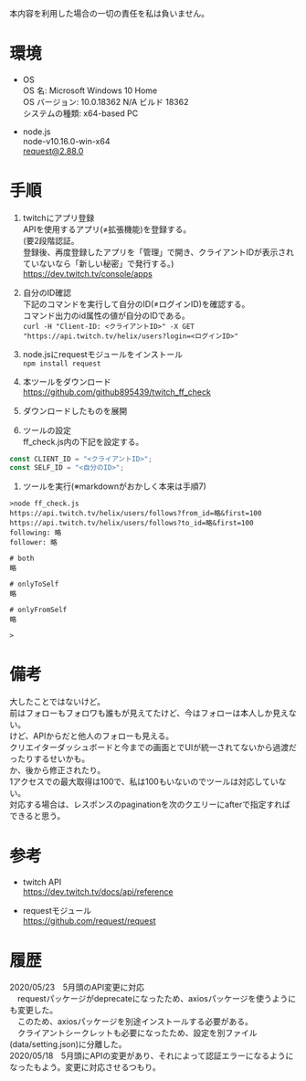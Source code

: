 本内容を利用した場合の一切の責任を私は負いません。

# 環境
- OS  
OS 名:                  Microsoft Windows 10 Home  
OS バージョン:          10.0.18362 N/A ビルド 18362  
システムの種類:         x64-based PC

- node.js  
node-v10.16.0-win-x64  
request@2.88.0

# 手順
1. twitchにアプリ登録  
APIを使用するアプリ(≠拡張機能)を登録する。  
(要2段階認証。  
登録後、再度登録したアプリを「管理」で開き、クライアントIDが表示されていないなら「新しい秘密」で発行する。)  
https://dev.twitch.tv/console/apps

1. 自分のID確認  
下記のコマンドを実行して自分のID(≠ログインID)を確認する。  
コマンド出力のid属性の値が自分のIDである。  
`curl -H "Client-ID: <クライアントID>" -X GET "https://api.twitch.tv/helix/users?login=<ログインID>"`

1. node.jsにrequestモジュールをインストール  
`npm install request`

1. 本ツールをダウンロード  
https://github.com/github895439/twitch_ff_check

1. ダウンロードしたものを展開

1. ツールの設定  
ff_check.js内の下記を設定する。

```javascript:ff_check.js
const CLIENT_ID = "<クライアントID>";
const SELF_ID = "<自分のID>";
```

1. ツールを実行(※markdownがおかしく本来は手順7)

```plaintext:標準出力
>node ff_check.js
https://api.twitch.tv/helix/users/follows?from_id=略&first=100
https://api.twitch.tv/helix/users/follows?to_id=略&first=100
following: 略
follower: 略

# both
略

# onlyToSelf
略

# onlyFromSelf
略

>
```

# 備考
大したことではないけど。  
前はフォローもフォロワも誰もが見えてたけど、今はフォローは本人しか見えない。  
けど、APIからだと他人のフォローも見える。  
クリエイターダッシュボードと今までの画面とでUIが統一されてないから過渡だったりするせいかも。  
か、後から修正されたり。  
1アクセスでの最大取得は100で、私は100もいないのでツールは対応していない。  
対応する場合は、レスポンスのpaginationを次のクエリーにafterで指定すればできると思う。

# 参考
- twitch API  
https://dev.twitch.tv/docs/api/reference

- requestモジュール  
https://github.com/request/request

# 履歴
2020/05/23　5月頭のAPI変更に対応    
　requestパッケージがdeprecateになったため、axiosパッケージを使うようにも変更した。    
　このため、axiosパッケージを別途インストールする必要がある。    
　クライアントシークレットも必要になったため、設定を別ファイル(data/setting.json)に分離した。    
2020/05/18　5月頭にAPIの変更があり、それによって認証エラーになるようになったもよう。変更に対応させるつもり。
